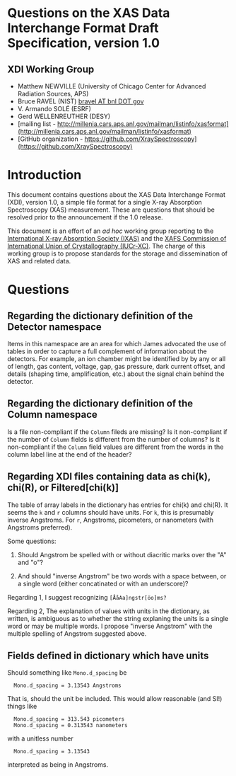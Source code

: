 Questions on the XAS Data Interchange Format Draft Specification, version 1.0
=============================================================================

XDI Working Group
-----------------

  * Matthew NEWVILLE (University of Chicago Center for Advanced Radiation Sources, APS)
  * Bruce RAVEL (NIST) [bravel AT bnl DOT gov](mailto:bravel@bnl.gov)
  * V. Armando SOLÉ (ESRF)
  * Gerd WELLENREUTHER (DESY)
  * [mailing list - http://millenia.cars.aps.anl.gov/mailman/listinfo/xasformat](http://millenia.cars.aps.anl.gov/mailman/listinfo/xasformat)
  * [GitHub organization - https://github.com/XraySpectroscopy](https://github.com/XraySpectroscopy)

# Introduction

This document contains questions about the XAS Data Interchange Format
(XDI), version 1.0, a simple file format for a single X-ray Absorption
Spectroscopy (XAS) measurement.  These are questions that should be
resolved prior to the announcement if the 1.0 release.

This document is an effort of an *ad hoc* working group
reporting to the
[International X-ray Absorption Society (IXAS)](http://www.ixasportal.net/)
and the
[XAFS Commission of International Union of Crystallography (IUCr-XC)](http://www.iucr.org/resources/commissions/xafs).
The charge of this working group is to propose standards for the
storage and dissemination of XAS and related data.


# Questions

## Regarding the dictionary definition of the Detector namespace

Items in this namespace are an area for which James advocated the use
of tables in order to capture a full complement of information about
the detectors.  For example, an ion chamber might be identified by by
any or all of length, gas content, voltage, gap, gas pressure, dark
current offset, and details (shaping time, amplification, etc.) about
the signal chain behind the detector.


## Regarding the dictionary definition of the Column namespace

Is a file non-compliant if the `Column` fileds are missing?  Is it
non-compliant if the number of `Column` fields is different from the
number of columns?  Is it non-compliant if the `Column` field values
are different from the words in the column label line at the end of
the header?

## Regarding XDI files containing data as chi(k), chi(R), or Filtered[chi(k)]

The table of array labels in the dictionary has entries for chi(k) and
chi(R).  It seems the `k` and `r` columns should have units.  For `k`,
this is presumably inverse Angstroms.  For `r`, Angstroms, picometers,
or nanometers (with Angstroms preferred).

Some questions:

1. Should Angstrom be spelled with or without diacritic marks over the
   "A" and "o"?

2. And should "inverse Angstrom" be two words with a space between, or
   a single word (either concatinated or with an underscore)?

Regarding 1, I suggest recognizing `[ÅåAa]ngstr[öo]ms?`

Regarding 2, The explanation of values with units in the dictionary,
as written, is ambiguous as to whether the string explaning the units
is a single word or may be multiple words.  I propose "inverse
Angstrom" with the multiple spelling of Angstrom suggested above.

## Fields defined in dictionary which have units

Should something like `Mono.d_spacing` be

      Mono.d_spacing = 3.13543 Angstroms

That is, should the unit be included.  This would allow reasonable
(and SI!) things like

      Mono.d_spacing = 313.543 picometers
      Mono.d_spacing = 0.313543 nanometers

with a unitless number

      Mono.d_spacing = 3.13543

interpreted as being in Angstroms.
